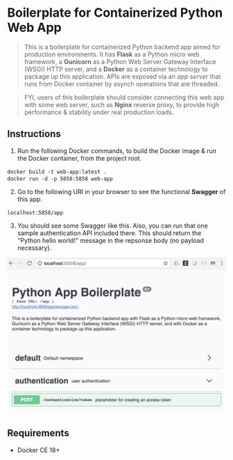 # Boilerplate for Containerized Python Web App
> This is a boilerplate for containerized Python backend app aimed for production environments. It has **Flask** as a Python micro web framework, a **Gunicorn** as a Python Web Server Gateway Interface (WSGI) HTTP server, and a **Docker** as a container technology to package up this application. APIs are exposed via an *app server* that runs from Docker container by asynch operations that are threaded.

> FYI, users of this boilerplate should consider connecting this web app with some web server, such as **Nginx** reverse proxy, to provide high performance & stability under real production loads.

## Instructions
1) Run the following Docker commands, to build the Docker image & run the Docker container, from the project root.
```
docker build -t web-app:latest .
docker run -d -p 5858:5858 web-app
```
2) Go to the following URI in your browser to see the functional **Swagger** of this app.
```
localhost:5858/app
```
3) You should see some Swagger like this. Also, you can run that one sample authentication API included there. This should return the "Python hello world!" message in the repsonse body (no payload necessary).

![picture](swagger-screenshot.png)

## Requirements
* Docker CE 18+
